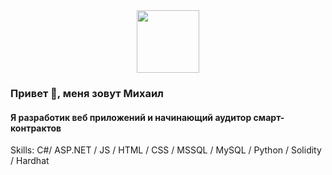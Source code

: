 <div id="header" align="center">
  <img src="https://media.giphy.com/media/M9gbBd9nbDrOTu1Mqx/giphy.gif" width="100"/>
</div>

### Привет 👋, меня зовут Михаил
#### Я разработик веб приложений и начинающий аудитор смарт-контрактов

Skills: C#/ ASP.NET / JS / HTML / CSS / MSSQL / MySQL / Python / Solidity / Hardhat
